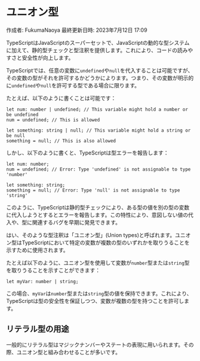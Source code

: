 # ユニオン型

作成者: FukumaNaoya
最終更新日時: 2023年7月12日 17:09

TypeScriptはJavaScriptのスーパーセットで、JavaScriptの動的な型システムに加えて、静的型チェックと型注釈を提供します。これにより、コードの読みやすさと安全性が向上します。

TypeScriptでは、任意の変数に`undefined`や`null`を代入することは可能ですが、その変数の型がそれを許可するかどうかによります。つまり、その変数が明示的に`undefined`や`null`を許可する型である場合に限ります。

たとえば、以下のように書くことは可能です：

```
let num: number | undefined; // This variable might hold a number or be undefined
num = undefined; // This is allowed

let something: string | null; // This variable might hold a string or be null
something = null; // This is also allowed

```

しかし、以下のように書くと、TypeScriptは型エラーを報告します：

```
let num: number;
num = undefined; // Error: Type 'undefined' is not assignable to type 'number'

let something: string;
something = null; // Error: Type 'null' is not assignable to type 'string'

```

このように、TypeScriptは静的型チェックにより、ある型の値を別の型の変数に代入しようとするとエラーを報告します。この特性により、意図しない値の代入や、型に関連するバグを早期に発見できます。

はい、そのような型注釈は「ユニオン型」(Union types)と呼ばれます。ユニオン型はTypeScriptにおいて特定の変数が複数の型のいずれかを取りうることを示すために使用されます。

たとえば以下のように、ユニオン型を使用して変数が`number`型または`string`型を取りうることを示すことができます：

```
let myVar: number | string;

```

この場合、`myVar`は`number`型または`string`型の値を保持できます。これにより、TypeScriptは型の安全性を保証しつつ、変数が複数の型を持つことを許可します。

## リテラル型の用途[](https://typescriptbook.jp/reference/values-types-variables/literal-types#%E3%83%AA%E3%83%86%E3%83%A9%E3%83%AB%E5%9E%8B%E3%81%AE%E7%94%A8%E9%80%94)

一般的にリテラル型はマジックナンバーやステートの表現に用いられます。その際、ユニオン型と組み合わせることが多いです。

```

```
